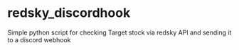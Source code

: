 # redsky_discordhook
Simple python script for checking Target stock via redsky API and sending it to a discord webhook
